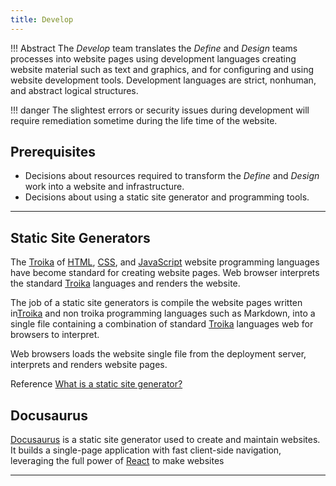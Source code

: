 ```yaml
---
title: Develop 
---
```


!!! Abstract
    The *Develop* team translates the *Define* and *Design* teams processes into website pages using development languages creating website material such as text and graphics, and for configuring and using website development tools. Development languages are strict, nonhuman, and abstract logical structures. 


!!! danger 
    The slightest errors or security issues during development will require remediation sometime during the life time of the website. 

## Prerequisites

- Decisions about resources required to transform the *Define* and *Design* work into a website and infrastructure.
- Decisions about using a static site generator and programming tools.

---

## Static Site Generators

The [Troika](programming#troika) of [HTML](https://developer.mozilla.org/en-US/docs/Web/HTML), [CSS](https://developer.mozilla.org/oyn-US/docs/Web/CSS), and [JavaScript](https://developer.mozilla.org/en-US/docs/Web/JavaScript) website programming languages have become standard for creating website pages. Web browser interprets the standard [Troika](programming#troika) languages and renders the website.

The job of a static site generators is compile the website pages written in[Troika](programming#troika) and non troika programming languages such as Markdown, into a single file containing a combination of standard [Troika](programming#troika) languages web for browsers to interpret.

Web browsers loads the website single file from the deployment server, interprets and renders website pages.

Reference
[What is a static site generator?](https://www.cloudflare.com/learning/performance/static-site-generator/)

## Docusaurus

[Docusaurus](https://docusaurus.io/) is a static site generator used to create and maintain websites. It builds a single-page application with fast client-side navigation, leveraging the full power of [React](https://reactjs.org/) to make websites

---

